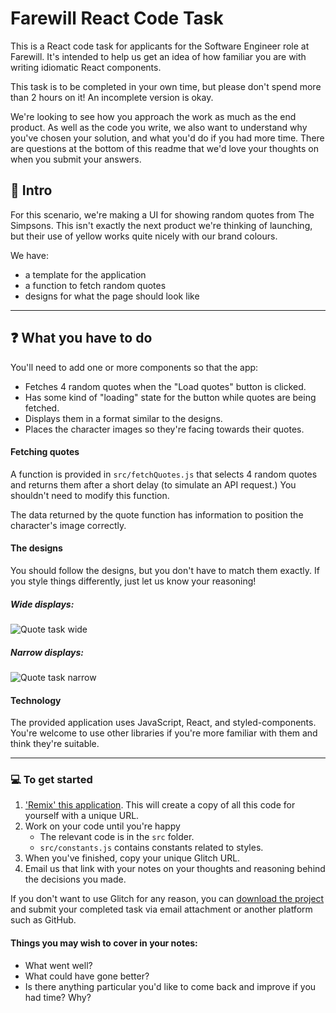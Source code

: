 # Farewill React Code Task

This is a React code task for applicants for the Software Engineer role at Farewill. It's intended to help us get an idea of how familiar you are with writing idiomatic React components.

This task is to be completed in your own time, but please don't spend more than 2 hours on it! An incomplete version is okay.

We're looking to see how you approach the work as much as the end product. As well as the code you write, we also want to understand why you've chosen your solution, and what you'd do if you had more time. There are questions at the bottom of this readme that we'd love your thoughts on when you submit your answers.

## 👋 Intro

For this scenario, we're making a UI for showing random quotes from The Simpsons. This isn't exactly the next product we're thinking of launching, but their use of yellow works quite nicely with our brand colours.

We have:

- a template for the application
- a function to fetch random quotes
- designs for what the page should look like

---

## ❓ What you have to do

You'll need to add one or more components so that the app:

- Fetches 4 random quotes when the "Load quotes" button is clicked.
- Has some kind of "loading" state for the button while quotes are being fetched.
- Displays them in a format similar to the designs.
- Places the character images so they're facing towards their quotes.

#### Fetching quotes

A function is provided in `src/fetchQuotes.js` that selects 4 random quotes and returns them after a short delay (to simulate an API request.) You shouldn't need to modify this function.

The data returned by the quote function has information to position the character's image correctly.

#### The designs

You should follow the designs, but you don't have to match them exactly. If you style things differently, just let us know your reasoning!

##### Wide displays:

![Quote task wide](https://cdn.glitch.com/ca443201-d6f2-4d35-b5c6-8ae30c922edb%2Fquote_task_wide.png?v=1595602129785)

##### Narrow displays:

![Quote task narrow](https://cdn.glitch.com/ca443201-d6f2-4d35-b5c6-8ae30c922edb%2Fquote_task_narrow.png?v=1595602131478)


#### Technology

The provided application uses JavaScript, React, and styled-components. You're welcome to use other libraries if you're more familiar with them and think they're suitable.

---

### 💻 To get started

1. ['Remix' this application](https://glitch.com/edit/#!/remix/farewill-react-task). This will create a copy of all this code for yourself with a unique URL.
1. Work on your code until you're happy
   - The relevant code is in the `src` folder.
   - `src/constants.js` contains constants related to styles.
1. When you've finished, copy your unique Glitch URL.
1. Email us that link with your notes on your thoughts and reasoning behind the decisions you made.

If you don't want to use Glitch for any reason, you can [download the project](https://glitch.happyfox.com/kb/article/26-how-can-i-download-or-backup-my-glitch-project/) and submit your completed task via email attachment or another platform such as GitHub.

#### Things you may wish to cover in your notes:

- What went well?
- What could have gone better?
- Is there anything particular you'd like to come back and improve if you had time? Why?
